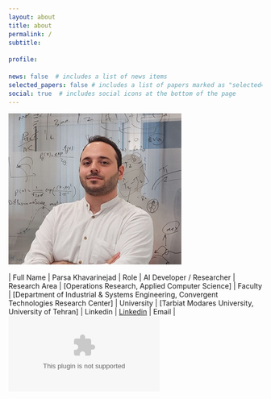 ```yaml
---
layout: about
title: about
permalink: /
subtitle:

profile:

news: false  # includes a list of news items
selected_papers: false # includes a list of papers marked as "selected={true}"
social: true  # includes social icons at the bottom of the page
---
```


![Image of Parsa](assets/img/parsa.jpg)

| Full Name | Parsa Khavarinejad
| Role | AI Developer / Researcher
| Research Area | [Operations Research, Applied Computer Science]
| Faculty | [Department of Industrial & Systems Engineering, Convergent Technologies Research Center]
| University | [Tarbiat Modares University, University of Tehran]
| Linkedin | [Linkedin](http://www.linkedin.com/in/parsa-khavarinejad)
| Email | ![email](parsa.khavarinejad@gmail.com)
